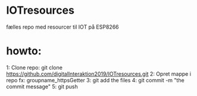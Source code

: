 # IOTresources
fælles repo med resourcer til IOT på ESP8266

# howto:
1: Clone repo: git clone https://github.com/digitalInteraktion2019/IOTresources.git
2: Opret mappe i repo fx: groupname_httpsGetter
3: git add the files
4: git commit -m "the commit message"
5: git push

